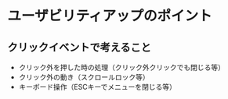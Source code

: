 # ユーザビリティアップのポイント

## クリックイベントで考えること
- クリック外を押した時の処理（クリック外クリックでも閉じる等）
- クリック外の動き（スクロールロック等）
- キーボード操作（ESCキーでメニューを閉じる等）